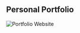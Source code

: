 ## Personal Portfolio

![Portfolio Website](https://drive.google.com/file/d/1lxNvBhXVidmW2k_B1MmZ27GNxRCI0uV9/view?usp=sharing)
